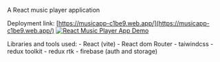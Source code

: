 <!-- Add a brief description here -->
A React music player application
<!-- Add more details about the project here -->
Deployment link: [https://musicapp-c1be9.web.app/](https://musicapp-c1be9.web.app/)
[![React Music Player App Demo](https://img.youtube.com/vi/XkLK7egNasU/0.jpg)](https://www.youtube.com/watch?v=XkLK7egNasU)

<!-- Add a brief description here -->
Libraries and tools used:
    - React (vite)
    - React dom Router
    - taiwindcss
    - redux toolkit
    - redux rtk
    - firebase (auth and storage)

<!-- Add more details about the project here -->
